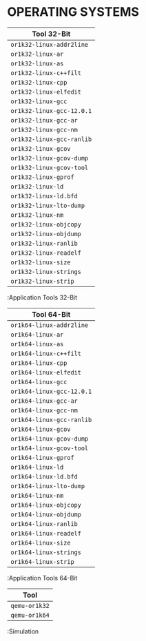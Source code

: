# OPERATING SYSTEMS

| Tool 32-Bit               |
|---------------------------|
| `or1k32-linux-addr2line`  |
| `or1k32-linux-ar`         |
| `or1k32-linux-as`         |
| `or1k32-linux-c++filt`    |
| `or1k32-linux-cpp`        |
| `or1k32-linux-elfedit`    |
| `or1k32-linux-gcc`        |
| `or1k32-linux-gcc-12.0.1` |
| `or1k32-linux-gcc-ar`     |
| `or1k32-linux-gcc-nm`     |
| `or1k32-linux-gcc-ranlib` |
| `or1k32-linux-gcov`       |
| `or1k32-linux-gcov-dump`  |
| `or1k32-linux-gcov-tool`  |
| `or1k32-linux-gprof`      |
| `or1k32-linux-ld`         |
| `or1k32-linux-ld.bfd`     |
| `or1k32-linux-lto-dump`   |
| `or1k32-linux-nm`         |
| `or1k32-linux-objcopy`    |
| `or1k32-linux-objdump`    |
| `or1k32-linux-ranlib`     |
| `or1k32-linux-readelf`    |
| `or1k32-linux-size`       |
| `or1k32-linux-strings`    |
| `or1k32-linux-strip`      |

:Application Tools 32-Bit

| Tool 64-Bit               |
|---------------------------|
| `or1k64-linux-addr2line`  |
| `or1k64-linux-ar`         |
| `or1k64-linux-as`         |
| `or1k64-linux-c++filt`    |
| `or1k64-linux-cpp`        |
| `or1k64-linux-elfedit`    |
| `or1k64-linux-gcc`        |
| `or1k64-linux-gcc-12.0.1` |
| `or1k64-linux-gcc-ar`     |
| `or1k64-linux-gcc-nm`     |
| `or1k64-linux-gcc-ranlib` |
| `or1k64-linux-gcov`       |
| `or1k64-linux-gcov-dump`  |
| `or1k64-linux-gcov-tool`  |
| `or1k64-linux-gprof`      |
| `or1k64-linux-ld`         |
| `or1k64-linux-ld.bfd`     |
| `or1k64-linux-lto-dump`   |
| `or1k64-linux-nm`         |
| `or1k64-linux-objcopy`    |
| `or1k64-linux-objdump`    |
| `or1k64-linux-ranlib`     |
| `or1k64-linux-readelf`    |
| `or1k64-linux-size`       |
| `or1k64-linux-strings`    |
| `or1k64-linux-strip`      |

:Application Tools 64-Bit

| Tool          |
|---------------|
| `qemu-or1k32` |
| `qemu-or1k64` |

:Simulation
